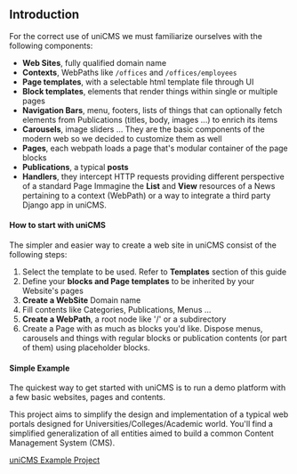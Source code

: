Introduction
------------

For the correct use of uniCMS we must familiarize ourselves with the following components:

- **Web Sites**, fully qualified domain name
- **Contexts**, WebPaths like `/offices` and `/offices/employees` 
- **Page templates**, with a selectable html template file through UI
- **Block templates**, elements that render things within single or multiple pages
- **Navigation Bars**, menu, footers, lists of things that can optionally fetch elements from Publications (titles, body, images ...) to enrich its items
- **Carousels**, image sliders ... They are the basic components of the modern web so we decided to customize them as well
- **Pages**, each webpath loads a page that's modular container of the page blocks
- **Publications**, a typical __posts__
- **Handlers**, they intercept HTTP requests providing different perspective of a standard Page
  Immagine the **List** and **View** resources of a News pertaining to a context (WebPath) or a way to integrate a third party Django app in uniCMS.


#### How to start with uniCMS

The simpler and easier way to create a web site in uniCMS consist of the following steps:

1. Select the template to be used. Refer to **Templates** section of this guide 
2. Define your **blocks and Page templates** to be inherited by your Website's pages
3. **Create a WebSite** Domain name
4. Fill contents like Categories, Publications, Menus ...
5. **Create a WebPath**, a root node like '/' or a subdirectory
6. Create a Page with as much as blocks you'd like.
   Dispose menus, carousels and things with regular blocks or publication contents (or part of them) using placeholder blocks.


#### Simple Example

The quickest way to get started with uniCMS is to run a demo platform with a few basic websites, pages and contents.

This project aims to simplify the design and implementation of a typical web portals designed for Universities/Colleges/Academic world.
You'll find a simplified generalization of all entities aimed to build a common Content Management System (CMS).

[uniCMS Example Project](https://github.com/UniversitaDellaCalabria/uniCMS/tree/main/example)
